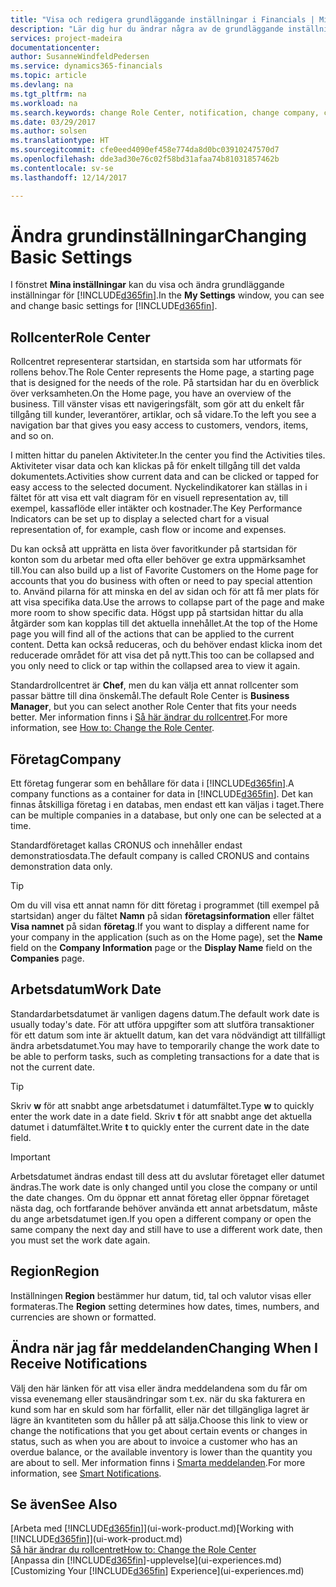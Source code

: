 ```yaml
---
title: "Visa och redigera grundläggande inställningar i Financials | Microsoft Docs"
description: "Lär dig hur du ändrar några av de grundläggande inställningarna i Financials, till exempel, rollcenter, företag eller arbetsdatumet."
services: project-madeira
documentationcenter: 
author: SusanneWindfeldPedersen
ms.service: dynamics365-financials
ms.topic: article
ms.devlang: na
ms.tgt_pltfrm: na
ms.workload: na
ms.search.keywords: change Role Center, notification, change company, change work date
ms.date: 03/29/2017
ms.author: solsen
ms.translationtype: HT
ms.sourcegitcommit: cfe0eed4090ef458e774da8d0bc03910247570d7
ms.openlocfilehash: dde3ad30e76c02f58bd31afaa74b81031857462b
ms.contentlocale: sv-se
ms.lasthandoff: 12/14/2017

---
```

# <a name="changing-basic-settings"></a><span data-ttu-id="21d9c-103">Ändra grundinställningar</span><span class="sxs-lookup"><span data-stu-id="21d9c-103">Changing Basic Settings</span></span>
<span data-ttu-id="21d9c-104">I fönstret **Mina inställningar** kan du visa och ändra grundläggande inställningar för [!INCLUDE[d365fin](includes/d365fin_md.md)].</span><span class="sxs-lookup"><span data-stu-id="21d9c-104">In the **My Settings** window, you can see and change basic settings for [!INCLUDE[d365fin](includes/d365fin_md.md)].</span></span>  

## <a name="role-center"></a><span data-ttu-id="21d9c-105">Rollcenter</span><span class="sxs-lookup"><span data-stu-id="21d9c-105">Role Center</span></span>
<span data-ttu-id="21d9c-106">Rollcentret representerar startsidan, en startsida som har utformats för rollens behov.</span><span class="sxs-lookup"><span data-stu-id="21d9c-106">The Role Center represents the Home page, a starting page that is designed for the needs of the role.</span></span> <span data-ttu-id="21d9c-107">På startsidan har du en överblick över verksamheten.</span><span class="sxs-lookup"><span data-stu-id="21d9c-107">On the Home page, you have an overview of the business.</span></span> <span data-ttu-id="21d9c-108">Till vänster visas ett navigeringsfält, som gör att du enkelt får tillgång till kunder, leverantörer, artiklar, och så vidare.</span><span class="sxs-lookup"><span data-stu-id="21d9c-108">To the left you see a navigation bar that gives you easy access to customers, vendors, items, and so on.</span></span>

<span data-ttu-id="21d9c-109">I mitten hittar du panelen Aktiviteter.</span><span class="sxs-lookup"><span data-stu-id="21d9c-109">In the center you find the Activities tiles.</span></span> <span data-ttu-id="21d9c-110">Aktiviteter visar data och kan klickas på för enkelt tillgång till det valda dokumentets.</span><span class="sxs-lookup"><span data-stu-id="21d9c-110">Activities show current data and can be clicked or tapped for easy access to the selected document.</span></span> <span data-ttu-id="21d9c-111">Nyckelindikatorer kan ställas in i fältet för att visa ett valt diagram för en visuell representation av, till exempel, kassaflöde eller intäkter och kostnader.</span><span class="sxs-lookup"><span data-stu-id="21d9c-111">The Key Performance Indicators can be set up to display a selected chart for a visual representation of, for example, cash flow or income and expenses.</span></span>

<span data-ttu-id="21d9c-112">Du kan också att upprätta en lista över favoritkunder på startsidan för konton som du arbetar med ofta eller behöver ge extra uppmärksamhet till.</span><span class="sxs-lookup"><span data-stu-id="21d9c-112">You can also build up a list of Favorite Customers on the Home page for accounts that you do business with often or need to pay special attention to.</span></span> <span data-ttu-id="21d9c-113">Använd pilarna för att minska en del av sidan och för att få mer plats för att visa specifika data.</span><span class="sxs-lookup"><span data-stu-id="21d9c-113">Use the arrows to collapse part of the page and make more room to show specific data.</span></span> <span data-ttu-id="21d9c-114">Högst upp på startsidan hittar du alla åtgärder som kan kopplas till det aktuella innehållet.</span><span class="sxs-lookup"><span data-stu-id="21d9c-114">At the top of the Home page you will find all of the actions that can be applied to the current content.</span></span> <span data-ttu-id="21d9c-115">Detta kan också reduceras, och du behöver endast klicka inom det reducerade området för att visa det på nytt.</span><span class="sxs-lookup"><span data-stu-id="21d9c-115">This too can be collapsed and you only need to click or tap within the collapsed area to view it again.</span></span>

<span data-ttu-id="21d9c-116">Standardrollcentret är **Chef**, men du kan välja ett annat rollcenter som passar bättre till dina önskemål.</span><span class="sxs-lookup"><span data-stu-id="21d9c-116">The default Role Center is **Business Manager**, but you can select another Role Center that fits your needs better.</span></span> <span data-ttu-id="21d9c-117">Mer information finns i [Så här ändrar du rollcentret](change-role.md).</span><span class="sxs-lookup"><span data-stu-id="21d9c-117">For more information, see [How to: Change the Role Center](change-role.md).</span></span>

## <a name="company"></a><span data-ttu-id="21d9c-118">Företag</span><span class="sxs-lookup"><span data-stu-id="21d9c-118">Company</span></span>
<span data-ttu-id="21d9c-119">Ett företag fungerar som en behållare för data i [!INCLUDE[d365fin](includes/d365fin_md.md)].</span><span class="sxs-lookup"><span data-stu-id="21d9c-119">A company functions as a container for data in [!INCLUDE[d365fin](includes/d365fin_md.md)].</span></span> <span data-ttu-id="21d9c-120">Det kan finnas åtskilliga företag i en databas, men endast ett kan väljas i taget.</span><span class="sxs-lookup"><span data-stu-id="21d9c-120">There can be multiple companies in a database, but only one can be selected at a time.</span></span>

<span data-ttu-id="21d9c-121">Standardföretaget kallas CRONUS och innehåller endast demonstratiosdata.</span><span class="sxs-lookup"><span data-stu-id="21d9c-121">The default company is called CRONUS and contains demonstration data only.</span></span>

> [!TIP]  
>   <span data-ttu-id="21d9c-122">Om du vill visa ett annat namn för ditt företag i programmet (till exempel på startsidan) anger du fältet **Namn** på sidan **företagsinformation** eller fältet **Visa namnet** på sidan **företag**.</span><span class="sxs-lookup"><span data-stu-id="21d9c-122">If you want to display a different name for your company in the application (such as on the Home page), set the **Name** field on the **Company Information** page or the **Display Name** field on the **Companies** page.</span></span>  

## <a name="work-date"></a><span data-ttu-id="21d9c-123">Arbetsdatum</span><span class="sxs-lookup"><span data-stu-id="21d9c-123">Work Date</span></span>
<span data-ttu-id="21d9c-124">Standardarbetsdatumet är vanligen dagens datum.</span><span class="sxs-lookup"><span data-stu-id="21d9c-124">The default work date is usually today's date.</span></span> <span data-ttu-id="21d9c-125">För att utföra uppgifter som att slutföra transaktioner för ett datum som inte är aktuellt datum, kan det vara nödvändigt att tillfälligt ändra arbetsdatumet.</span><span class="sxs-lookup"><span data-stu-id="21d9c-125">You may have to temporarily change the work date to be able to perform tasks, such as completing transactions for a date that is not the current date.</span></span>

> [!TIP]  
>   <span data-ttu-id="21d9c-126">Skriv **w** för att snabbt ange arbetsdatumet i datumfältet.</span><span class="sxs-lookup"><span data-stu-id="21d9c-126">Type **w** to quickly enter the work date in a date field.</span></span> <span data-ttu-id="21d9c-127">Skriv **t** för att snabbt ange det aktuella datumet i datumfältet.</span><span class="sxs-lookup"><span data-stu-id="21d9c-127">Write **t** to quickly enter the current date in the date field.</span></span>

> [!IMPORTANT]  
>   <span data-ttu-id="21d9c-128">Arbetsdatumet ändras endast till dess att du avslutar företaget eller datumet ändras.</span><span class="sxs-lookup"><span data-stu-id="21d9c-128">The work date is only changed until you close the company or until the date changes.</span></span> <span data-ttu-id="21d9c-129">Om du öppnar ett annat företag eller öppnar företaget nästa dag, och fortfarande behöver använda ett annat arbetsdatum, måste du ange arbetsdatumet igen.</span><span class="sxs-lookup"><span data-stu-id="21d9c-129">If you open a different company or open the same company the next day and still have to use a different work date, then you must set the work date again.</span></span>

## <a name="region"></a><span data-ttu-id="21d9c-130">Region</span><span class="sxs-lookup"><span data-stu-id="21d9c-130">Region</span></span>
<span data-ttu-id="21d9c-131">Inställningen **Region** bestämmer hur datum, tid, tal och valutor visas eller formateras.</span><span class="sxs-lookup"><span data-stu-id="21d9c-131">The **Region** setting determines how dates, times, numbers, and currencies are shown or formatted.</span></span>   

## <a name="changing-when-i-receive-notifications"></a><span data-ttu-id="21d9c-132">Ändra när jag får meddelanden</span><span class="sxs-lookup"><span data-stu-id="21d9c-132">Changing When I Receive Notifications</span></span>
<span data-ttu-id="21d9c-133">Välj den här länken för att visa eller ändra meddelandena som du får om vissa evenemang eller stausändringar som t.ex. när du ska fakturera en kund som har en skuld som har förfallit, eller när det tillgängliga lagret är lägre än kvantiteten som du håller på att sälja.</span><span class="sxs-lookup"><span data-stu-id="21d9c-133">Choose this link to view or change the notifications that you get about certain events or changes in status, such as when you are about to invoice a customer who has an overdue balance, or the available inventory is lower than the quantity you are about to sell.</span></span> <span data-ttu-id="21d9c-134">Mer information finns i [Smarta meddelanden](ui-smart-notifications.md).</span><span class="sxs-lookup"><span data-stu-id="21d9c-134">For more information, see [Smart Notifications](ui-smart-notifications.md).</span></span>

## <a name="see-also"></a><span data-ttu-id="21d9c-135">Se även</span><span class="sxs-lookup"><span data-stu-id="21d9c-135">See Also</span></span>
<span data-ttu-id="21d9c-136">[Arbeta med [!INCLUDE[d365fin](includes/d365fin_md.md)]](ui-work-product.md)</span><span class="sxs-lookup"><span data-stu-id="21d9c-136">[Working with [!INCLUDE[d365fin](includes/d365fin_md.md)]](ui-work-product.md)</span></span>  
[<span data-ttu-id="21d9c-137">Så här ändrar du rollcentret</span><span class="sxs-lookup"><span data-stu-id="21d9c-137">How to: Change the Role Center</span></span>](change-role.md)  
<span data-ttu-id="21d9c-138">[Anpassa din [!INCLUDE[d365fin](includes/d365fin_md.md)]-upplevelse](ui-experiences.md)</span><span class="sxs-lookup"><span data-stu-id="21d9c-138">[Customizing Your [!INCLUDE[d365fin](includes/d365fin_md.md)] Experience](ui-experiences.md)</span></span>  

